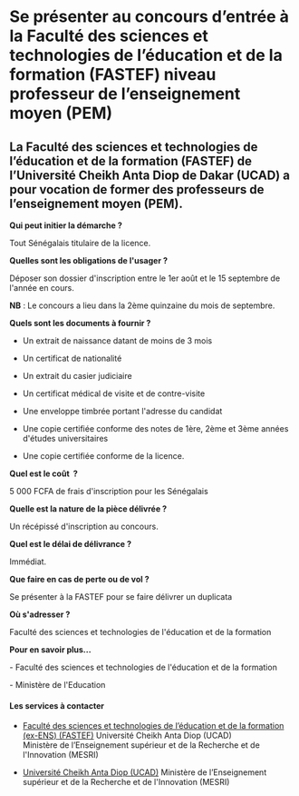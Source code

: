 # Se présenter au concours d’entrée à la Faculté des sciences et technologies de l’éducation et de la formation (FASTEF) niveau professeur de l’enseignement moyen (PEM)

La Faculté des sciences et technologies de l’éducation et de la formation (FASTEF) de l’Université Cheikh Anta Diop de Dakar (UCAD) a pour vocation de former des professeurs de l’enseignement moyen (PEM).
------------------------------------------------------------------------------------------------------------------------------------------------------------------------------------------------------------

**Qui peut initier la démarche ?**

Tout Sénégalais titulaire de la licence.  

**Quelles sont les obligations de l'usager ?**

Déposer son dossier d'inscription entre le 1er août et le 15 septembre de l'année en cours.

**NB** : Le concours a lieu dans la 2ème quinzaine du mois de septembre.

**Quels sont les documents à fournir ?**

*   Un extrait de naissance datant de moins de 3 mois

*   Un certificat de nationalité

*   Un extrait du casier judiciaire

*   Un certificat médical de visite et de contre-visite

*   Une enveloppe timbrée portant l'adresse du candidat

*   Une copie certifiée conforme des notes de 1ère, 2ème et 3ème années d'études universitaires
*   Une copie certifiée conforme de la licence.  
    

**Quel est le coût  ?**

5 000 FCFA de frais d'inscription pour les Sénégalais  

**Quelle est la nature de la pièce délivrée ?**

Un récépissé d'inscription au concours.

**Quel est le délai de délivrance ?**

Immédiat.

**Que faire en cas de perte ou de vol ?**

Se présenter à la FASTEF pour se faire délivrer un duplicata

**Où s'adresser ?**

Faculté des sciences et technologies de l'éducation et de la formation

**Pour en savoir plus...**

\- Faculté des sciences et technologies de l'éducation et de la formation  

\- Ministère de l'Education

#### Les services à contacter

*   [Faculté des sciences et technologies de l’éducation et de la formation (ex-ENS) (FASTEF)](../../../services/faculte-des-sciences-et-technologies-de-leducation-et-de-la-formation-ex-ens-fastef.md) Université Cheikh Anta Diop (UCAD)  
    Ministère de l’Enseignement supérieur et de la Recherche et de l'Innovation (MESRI)  
    
*   [Université Cheikh Anta Diop (UCAD)](../../../services/universite-cheikh-anta-diop-ucad.md) Ministère de l’Enseignement supérieur et de la Recherche et de l'Innovation (MESRI)
